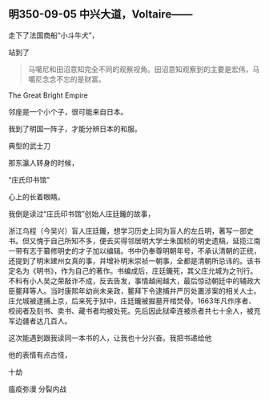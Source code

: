 ## 明350-09-05 中兴大道，Voltaire——

走下了法国商船“小斗牛犬”，

站到了

> 马噶尼和田沼意知完全不同的观察视角。田沼意知观察到的主要是宏伟，马噶尼念念不忘的是财富。

The Great Bright Empire

邻座是一个小个子，很可能来自日本。

我到了明国一阵子，才能分辨日本的和服。

典型的武士刀

那东瀛人转身的时候，

“庄氏印书馆”

心上的长着眼睛。

我倒是读过“庄氏印书馆”创始人庄廷鑨的故事，

浙江乌程（今吴兴）盲人庄廷鑨，想学习历史上同为盲人的左丘明，著写一部史书。但又愧于自己所知不多，便去买得邻居明大学士朱国桢的明史遗稿，延揽江南一带有志于纂修明史的才子加以编辑。书中仍奉尊明朝年号，不承认清朝的正统，还提到了明末建州女真的事，并增补明末崇祯一朝事，全都是清朝所忌讳的。该书定名为《明书》，作为自己的著作。书编成后，庄廷鑨死，其父庄允城为之刊行。不料有小人吴之荣敲诈不成，反去告发，事情越闹越大，最后惊动朝廷中的辅政大臣鳌拜等人。当时康熙年幼尚未亲政，鳌拜下令逮捕并严厉处置涉案的相关人士。庄允城被逮捕上京，后来死于狱中，庄廷鑨被掘墓开棺焚骨。1663年凡作序者、校阅者及刻书、卖书、藏书者均被处死。先后因此狱牵连被杀者共七十余人，被充军边疆者达几百人。

这次能遇到跟我读同一本书的人，让我也十分兴奋。我把书递给他

他的表情有点古怪，

十劫

瘟疫弥漫
分裂内战